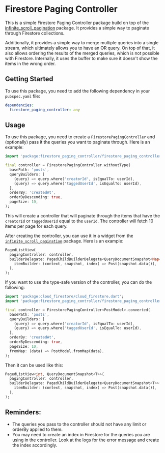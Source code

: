 # Firestore Paging Controller

This is a simple Firestore Paging Controller package build on top of the [infinite_scroll_pagination](https://pub.dev/packages/infinite_scroll_pagination) package. It provides a simple way to paginate through Firestore collections.

Additionally, it provides a simple way to merge multiple queries into a single stream, which ultimately allows you to have an OR query. On top of that, it also allows ordering the results of the merged queries, which is not possible with Firestore. Internally, it uses the buffer to make sure it doesn't show the items in the wrong order.

## Getting Started

To use this package, you need to add the following dependency in your `pubspec.yaml` file:

```yaml
dependencies:
  firestore_paging_controller: any
```

## Usage

To use this package, you need to create a `FirestorePagingController` and (optionally) pass it the queries you want to paginate through. Here is an example:

```dart
import 'package:firestore_paging_controller/firestore_paging_controller.dart';

final controller = FirestorePagingController.withoutType(
  basePath: 'posts',
  queryBuilders: [
    (query) => query.where('creatorId', isEqualTo: userId),
    (query) => query.where('taggedUserId', isEqualTo: userId),
  ],
  orderBy: 'createdAt',
  orderByDescending: true,
  pageSize: 10,
);
```

This will create a controller that will paginate through the items that have the `creatorId` or `taggedUserId` equal to the `userId`. The controller will fetch 10 items per page for each query.

After creating the controller, you can use it in a widget from the [`infinite_scroll_pagination`](https://pub.dev/packages/infinite_scroll_pagination) package. Here is an example:

```dart
PagedListView(
  pagingController: controller,
  builderDelegate: PagedChildBuilderDelegate<QueryDocumentSnapshot<Map<String, dynamic>>>(
    itemBuilder: (context, snapshot, index) => Post(snapshot.data()),
  ),
);
```

If you want to use the type-safe version of the controller, you can do the following:

```dart
import 'package:cloud_firestore/cloud_firestore.dart';
import 'package:firestore_paging_controller/firestore_paging_controller.dart';

final controller = FirestorePagingController<PostModel>.converted(
  basePath: 'posts',
  queryBuilders: [
    (query) => query.where('creatorId', isEqualTo: userId),
    (query) => query.where('taggedUserId', isEqualTo: userId),
  ],
  orderBy: 'createdAt',
  orderByDescending: true,
  pageSize: 10,
  fromMap: (data) => PostModel.fromMap(data),
);
```

Then it can be used like this:

```dart
PagedListView<int, QueryDocumentSnapshot<T>>(
  pagingController: controller,
  builderDelegate: PagedChildBuilderDelegate<QueryDocumentSnapshot<T>>(
    itemBuilder: (context, snapshot, index) => Post(snapshot.data()),
  ),
);
```

## Reminders:
- The queries you pass to the controller should not have any limit or orderBy applied to them.
- You may need to create an index in Firestore for the queries you are using in the controller. Look at the logs for the error message and create the index accordingly.
